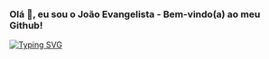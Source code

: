 ### Olá 👋, eu sou o João Evangelista - Bem-vindo(a) ao meu Github!

[![Typing SVG](https://readme-typing-svg.herokuapp.com?font=Fira+Code&size=24&pause=1000&center=true&vCenter=true&width=435&lines=Desenvolvedor+Full+Stack)](https://git.io/typing-svg)
